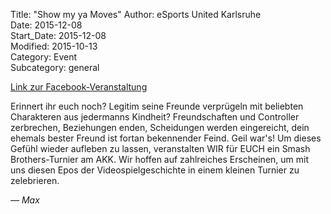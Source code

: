 Title: "Show my ya Moves"
Author: eSports United Karlsruhe  
Date: 2015-12-08  
Start_Date: 2015-12-08  
Modified: 2015-10-13  
Category: Event  
Subcategory: general  

[Link zur Facebook-Veranstaltung](https://www.facebook.com/events/1514963625482567/)

Erinnert ihr euch noch? Legitim seine Freunde verprügeln mit beliebten Charakteren aus jedermanns Kindheit? Freundschaften und Controller zerbrechen, Beziehungen enden, Scheidungen werden eingereicht, dein ehemals bester Freund ist fortan bekennender Feind.
Geil war's! 
Um dieses Gefühl wieder aufleben zu lassen, veranstalten WIR für EUCH ein Smash Brothers-Turnier am AKK.
Wir hoffen auf zahlreiches Erscheinen, um mit uns diesen Epos der Videospielgeschichte in einem kleinen Turnier zu zelebrieren.

_&mdash;  Max_
